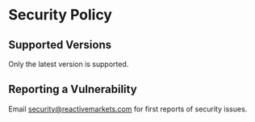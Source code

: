 # Security Policy

## Supported Versions

Only the latest version is supported.

## Reporting a Vulnerability

Email security@reactivemarkets.com for first reports of security issues.
